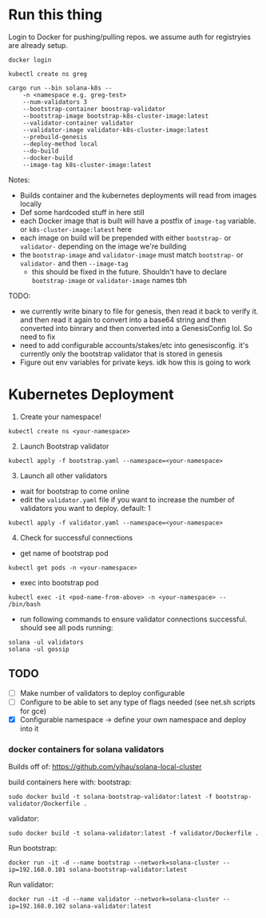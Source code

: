 # Run this thing
Login to Docker for pushing/pulling repos. we assume auth for registryies are already setup.
```
docker login
```

```
kubectl create ns greg
```
```
cargo run --bin solana-k8s -- 
    -n <namespace e.g. greg-test> 
    --num-validators 3 
    --bootstrap-container boostrap-validator 
    --bootstrap-image bootstrap-k8s-cluster-image:latest 
    --validator-container validator 
    --validator-image validator-k8s-cluster-image:latest 
    --prebuild-genesis 
    --deploy-method local 
    --do-build 
    --docker-build 
    --image-tag k8s-cluster-image:latest
```

Notes:
- Builds container and the kubernetes deployments will read from images locally
- Def some hardcoded stuff in here still 
- each Docker image that is built will have a postfix of `image-tag` variable. or `k8s-cluster-image:latest` here
- each image on build will be prepended with either `bootstrap-` or `validator-` depending on the image we're building
- the `bootstrap-image` and `validator-image` must match `bootstrap-` or `validator-` and then `--image-tag`
    - this should be fixed in the future. Shouldn't have to declare `bootstrap-image` or `validator-image` names tbh


TODO:
- we currently write binary to file for genesis, then read it back to verify it. and then read it again to convert into a base64 string and then converted into binrary and then converted into a GenesisConfig lol. So need to fix
- need to add configurable accounts/stakes/etc into genesisconfig. it's currently only the bootstrap validator that is stored in genesis
- Figure out env variables for private keys. idk how this is going to work

# Kubernetes Deployment 
1) Create your namespace!
```
kubectl create ns <your-namespace>
```
2) Launch Bootstrap validator
```
kubectl apply -f bootstrap.yaml --namespace=<your-namespace>
```

3) Launch all other validators
- wait for bootstrap to come online
- edit the `validator.yaml` file if you want to increase the number of validators you want to deploy. default: 1
```
kubectl apply -f validator.yaml --namespace=<your-namespace>
```

4) Check for successful connections
- get name of bootstrap pod
```
kubectl get pods -n <your-namespace>
```
- exec into bootstrap pod
```
kubectl exec -it <pod-name-from-above> -n <your-namespace> -- /bin/bash
```
- run following commands to ensure validator connections successful. should see all pods running:
```
solana -ul validators
solana -ul gossip
```



## TODO
- [ ] Make number of validators to deploy configurable
- [ ] Configure to be able to set any type of flags needed (see net.sh scripts for gce)
- [x] Configurable namespace -> define your own namespace and deploy into it

### docker containers for solana validators
Builds off of: https://github.com/yihau/solana-local-cluster


build containers here with:
bootstrap:
```
sudo docker build -t solana-bootstrap-validator:latest -f bootstrap-validator/Dockerfile .
```

validator:
```
sudo docker build -t solana-validator:latest -f validator/Dockerfile .
```

Run bootstrap:
```
docker run -it -d --name bootstrap --network=solana-cluster --ip=192.168.0.101 solana-bootstrap-validator:latest
```

Run validator:
```
docker run -it -d --name validator --network=solana-cluster --ip=192.168.0.102 solana-validator:latest
```
